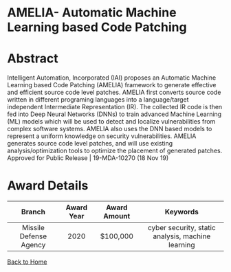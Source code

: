 
AMELIA- Automatic Machine Learning based Code Patching
======================================================

# Abstract


Intelligent Automation, Incorporated (IAI) proposes an Automatic Machine Learning based Code Patching (AMELIA) framework to generate effective and efficient source code level patches. AMELIA first converts source code written in different programing languages into a language/target independent Intermediate Representation (IR). The collected IR code is then fed into Deep Neural Networks (DNNs) to train advanced Machine Learning (ML) models which will be used to detect and localize vulnerabilities from complex software systems. AMELIA also uses the DNN based models to represent a uniform knowledge on security vulnerabilities. AMELIA generates source code level patches, and will use existing analysis/optimization tools to optimize the placement of generated patches. Approved for Public Release | 19-MDA-10270 (18 Nov 19)  

# Award Details

|Branch|Award Year|Award Amount|Keywords|
| :---: | :---: | :---: | :---: |
|Missile Defense Agency|2020|$100,000|cyber security, static analysis, machine learning|
  
  


[Back to Home](https://github.com/chrischow/dod_sbir_awards/Reports/CC/#1155)
